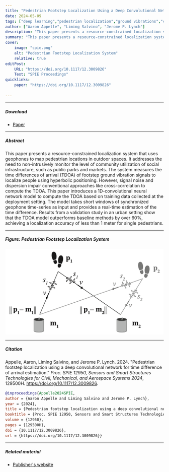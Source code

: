 ```yaml
---
title: "Pedestrian Footstep Localization Using a Deep Convolutional Network for Time Difference of Arrival Estimation" 
date: 2024-05-09
tags: ["deep learning","pedestrian localization","ground vibrations","civil engineering","urban infrastructure"]
author: ["Aaron Appelle", "Liming Salvino", "Jerome P. Lynch"]
description: "This paper presents a resource-constrained localization system that uses geophones to map pedestrian locations in outdoor spaces. Published in SPIE Proceedings, 2024." 
summary: "This paper presents a resource-constrained localization system that uses geophones to map pedestrian locations in outdoor spaces. The system uses a 1D-CNN to compute time differences of arrival (TDOA) and achieves localization accuracy of less than 1 meter." 
cover:
    image: "spie.png"
    alt: "Pedestrian Footstep Localization System"
    relative: true
editPost:
    URL: "https://doi.org/10.1117/12.3009826"
    Text: "SPIE Proceedings"
quicklinks:
    paper: "https://doi.org/10.1117/12.3009826"

---
```


---

##### Download

+ [Paper](https://doi.org/10.1117/12.3009826)

---

##### Abstract

This paper presents a resource-constrained localization system that uses geophones to map pedestrian locations in outdoor spaces. It addresses the need to non-intrusively monitor the level of community utilization of social infrastructure, such as public parks and markets. The system measures the time differences of arrival (TDOA) of footstep ground vibration signals to localize people using hyperbolic positioning. However, signal noise and dispersion impair conventional approaches like cross-correlation to compute the TDOA. This paper introduces a 1D-convolutional neural network model to compute the TDOA based on training data collected at the deployment setting. The model takes short windows of synchronized geophone time-series as input and provides a real-time estimation of the time difference. Results from a validation study in an urban setting show that the TDOA model outperforms baseline methods by over 60%, achieving a localization accuracy of less than 1 meter for single pedestrians.

---

##### Figure: Pedestrian Footstep Localization System

![](spie.png)

---

##### Citation

Appelle, Aaron, Liming Salvino, and Jerome P. Lynch. 2024. "Pedestrian footstep localization using a deep convolutional network for time difference of arrival estimation." *Proc. SPIE 12950, Sensors and Smart Structures Technologies for Civil, Mechanical, and Aerospace Systems 2024*, 129500H. https://doi.org/10.1117/12.3009826.

```BibTeX
@inproceedings{Appelle2024SPIE,
author = {Aaron Appelle and Liming Salvino and Jerome P. Lynch},
year = {2024},
title = {Pedestrian footstep localization using a deep convolutional network for time difference of arrival estimation},
booktitle = {Proc. SPIE 12950, Sensors and Smart Structures Technologies for Civil, Mechanical, and Aerospace Systems 2024},
volume = {12950},
pages = {129500H},
doi = {10.1117/12.3009826},
url = {https://doi.org/10.1117/12.3009826}}
```

---

##### Related material

+ [Publisher's website](https://doi.org/10.1117/12.3009826)


